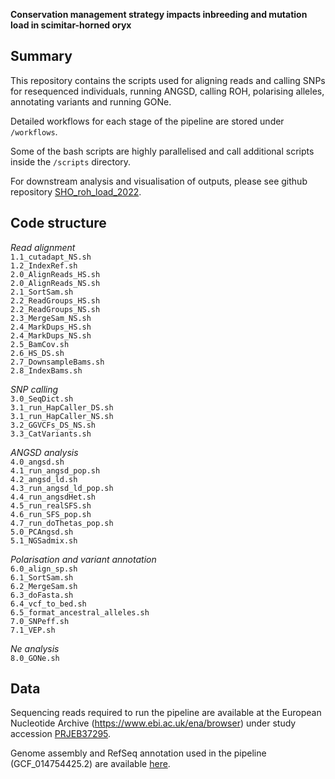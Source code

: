 **Conservation management strategy impacts inbreeding and mutation load in scimitar-horned oryx**

**Summary**
-------------

This repository contains the scripts used for aligning reads and calling SNPs for resequenced individuals, running ANGSD, calling ROH, polarising alleles, annotating variants and running GONe.

Detailed workflows for each stage of the pipeline are stored under `/workflows`.  

Some of the bash scripts are highly parallelised and call additional scripts inside the `/scripts` directory.  

For downstream analysis and visualisation of outputs, please see github repository [SHO_roh_load_2022](https://github.com/elhumble/SHO_roh_load_2022).

**Code structure**
-------------

*Read alignment*  
`1.1_cutadapt_NS.sh`  
`1.2_IndexRef.sh`  
`2.0_AlignReads_HS.sh`  
`2.0_AlignReads_NS.sh`  
`2.1_SortSam.sh`  
`2.2_ReadGroups_HS.sh`  
`2.2_ReadGroups_NS.sh`  
`2.3_MergeSam_NS.sh`  
`2.4_MarkDups_HS.sh`  
`2.4_MarkDups_NS.sh`  
`2.5_BamCov.sh`  
`2.6_HS_DS.sh`  
`2.7_DownsampleBams.sh`  
`2.8_IndexBams.sh`  

*SNP calling*   
`3.0_SeqDict.sh`  
`3.1_run_HapCaller_DS.sh`  
`3.1_run_HapCaller_NS.sh`  
`3.2_GGVCFs_DS_NS.sh`  
`3.3_CatVariants.sh`  

*ANGSD analysis*    
`4.0_angsd.sh`  
`4.1_run_angsd_pop.sh`  
`4.2_angsd_ld.sh`  
`4.3_run_angsd_ld_pop.sh`  
`4.4_run_angsdHet.sh`  
`4.5_run_realSFS.sh`  
`4.6_run_SFS_pop.sh`  
`4.7_run_doThetas_pop.sh`  
`5.0_PCAngsd.sh`  
`5.1_NGSadmix.sh`  

*Polarisation and variant annotation*  
`6.0_align_sp.sh`  
`6.1_SortSam.sh`  
`6.2_MergeSam.sh`  
`6.3_doFasta.sh`  
`6.4_vcf_to_bed.sh`  
`6.5_format_ancestral_alleles.sh`  
`7.0_SNPeff.sh`  
`7.1_VEP.sh`  

*Ne analysis*   
`8.0_GONe.sh`  

**Data**
-------------
Sequencing reads required to run the pipeline are available at the European Nucleotide Archive (https://www.ebi.ac.uk/ena/browser) under study accession [PRJEB37295](https://www.ebi.ac.uk/ena/browser/view/PRJEB37295?show=related-records).

Genome assembly and RefSeq annotation used in the pipeline (GCF_014754425.2) are available [here](https://ftp.ncbi.nlm.nih.gov/genomes/all/GCF/014/754/425/GCF_014754425.2_SCBI_Odam_1.1/).

